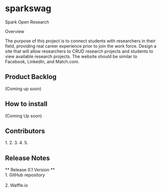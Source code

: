 # sparkswag

Spark Open Research

Overview

The purpose of this project is to connect students with researchers in their field, providing real career experience prior to join the work force. Design a site that will allow researchers to CRUD research projects and students to view available research projects. The website should be similar to Facebook, LinkedIn, and Match.com. 

<h2>Product Backlog</h2>
(Coming up soon)

<h2>How to install</h2>
(Coming Up soon)

<h2>Contributors</h2>
1.
2.
3.
4.
5.

<h2>Release Notes</h2>
** Release 0.1 Version **
<br>1. GitHub repository</br>
<br>2. Waffle.io</br>
